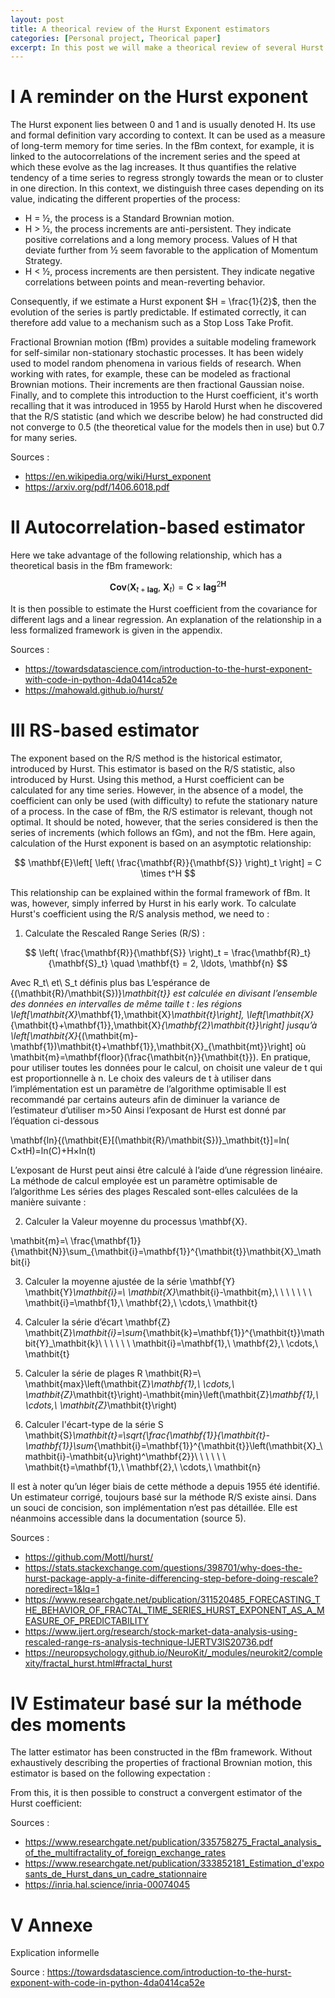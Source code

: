 ```yaml
---
layout: post
title: A theorical review of the Hurst Exponent estimators 
categories: [Personal project, Theorical paper]
excerpt: In this post we will make a theorical review of several Hurst exponent estimators from the litterature.
---
```


# I A reminder on the Hurst exponent 

The Hurst exponent lies between 0 and 1 and is usually denoted H. Its use and formal definition vary according to context. It can be used as a measure of long-term memory for time series. In the fBm context, for example, it is linked to the autocorrelations of the increment series and the speed at which these evolve as the lag increases. It thus quantifies the relative tendency of a time series to regress strongly towards the mean or to cluster in one direction. In this context, we distinguish three cases depending on its value, indicating the different properties of the process:	
	
- H = ½, the process is a Standard Brownian motion.
- H > ½, the process increments are anti-persistent. They indicate positive correlations and a long memory process. Values of H that deviate further from ½ seem favorable to the application of Momentum Strategy.
- H < ½, process increments are then persistent. They indicate negative correlations between points and mean-reverting behavior.

Consequently, if we estimate a Hurst exponent $H = \frac{1}{2}$, then the evolution of the series is partly predictable. If estimated correctly, it can therefore add value to a mechanism such as a Stop Loss Take Profit. 

Fractional Brownian motion (fBm) provides a suitable modeling framework for self-similar non-stationary stochastic processes. It has been widely used to model random phenomena in various fields of research. When working with rates, for example, these can be modeled as fractional Brownian motions. Their increments are then fractional Gaussian noise.
Finally, and to complete this introduction to the Hurst coefficient, it's worth recalling that it was introduced in 1955 by Harold Hurst when he discovered that the R/S statistic (and which we describe below) he had constructed did not converge to 0.5 (the theoretical value for the models then in use) but 0.7 for many series.

Sources : 
- https://en.wikipedia.org/wiki/Hurst_exponent
- https://arxiv.org/pdf/1406.6018.pdf

# II Autocorrelation-based estimator 

Here we take advantage of the following relationship, which has a theoretical basis in the fBm framework:

$$
\mathbf{Cov}(\mathbf{X}_{t+\mathbf{lag}},\ \mathbf{X}_t) = \mathbf{C} \times \mathbf{lag}^{2\mathbf{H}}
$$

It is then possible to estimate the Hurst coefficient from the covariance for different lags and a linear regression.
An explanation of the relationship in a less formalized framework is given in the appendix. 

Sources : 

- https://towardsdatascience.com/introduction-to-the-hurst-exponent-with-code-in-python-4da0414ca52e
- https://mahowald.github.io/hurst/

# III RS-based estimator 

The exponent based on the R/S method is the historical estimator, introduced by Hurst. This estimator is based on the R/S statistic, also introduced by Hurst. Using this method, a Hurst coefficient can be calculated for any time series. However, in the absence of a model, the coefficient can only be used (with difficulty) to refute the stationary nature of a process. In the case of fBm, the R/S estimator is relevant, though not optimal. It should be noted, however, that the series considered is then the series of increments (which follows an fGm), and not the fBm.
Here again, calculation of the Hurst exponent is based on an asymptotic relationship:

$$
\mathbf{E}\left[ \left( \frac{\mathbf{R}}{\mathbf{S}} \right)_t \right] = C \times t^H
$$

This relationship can be explained within the formal framework of fBm. It was, however, simply inferred by Hurst in his early work.
To calculate Hurst's coefficient using the R/S analysis method, we need to :

1. Calculate the Rescaled Range Series (R/S) : 

$$
\left( \frac{\mathbf{R}}{\mathbf{S}} \right)_t = \frac{\mathbf{R}_t}{\mathbf{S}_t} \quad \mathbf{t} = 2, \ldots, \mathbf{n}
$$

Avec R_t\ et\ S_t définis plus bas
L’espérance de {(\mathbit{R}/\mathbit{S})}_\mathbit{t}}
est calculée en divisant l’ensemble des données en intervalles de même taille t : les régions 
\left[\mathbit{X}_\mathbf{1},\mathbit{X}_\mathbit{t}\right], \left[\mathbit{X}_{\mathbit{t}+\mathbf{1}},\mathbit{X}_{\mathbf{2}\mathbit{t}}\right] jusqu’à \left[\mathbit{X}_{(\mathbit{m}-\mathbf{1})\mathbit{t}+\mathbf{1}},\mathbit{X}_{\mathbit{mt}}\right] où \mathbit{m}=\mathbf{floor}(\frac{\mathbit{n}}{\mathbit{t}}).
En pratique, pour utiliser toutes les données pour le calcul, on choisit une valeur de t qui est proportionnelle à n.
Le choix des valeurs de t à utiliser dans l’implémentation est un paramètre de l’algorithme optimisable
Il est recommandé par certains auteurs afin de diminuer la variance de l’estimateur d’utiliser m>50
Ainsi l’exposant de Hurst est donné par l’équation ci-dessous 

\mathbf{ln}{(\mathbit{E}[(\mathbit{R}/\mathbit{S})}_\mathbit{t}]=ln( C×tH)=ln(C)+H×ln(t)

L’exposant de Hurst peut ainsi être calculé à l’aide d’une régression linéaire. 
La méthode de calcul employée est un paramètre optimisable de l’algorithme
Les séries des plages Rescaled sont-elles calculées de la manière suivante : 

2. Calculer la Valeur moyenne du processus \mathbf{X}.

\mathbit{m}=\ \frac{\mathbf{1}}{\mathbit{N}}\sum_{\mathbit{i}=\mathbf{1}}^{\mathbit{t}}\mathbit{X}_\mathbit{i}

3. Calculer la moyenne ajustée de la série \mathbf{Y}
\mathbit{Y}_\mathbit{i}=\ \mathbit{X}_\mathbit{i}-\mathbit{m},\ \ \ \ \ \ \ \mathbit{i}=\mathbf{1},\ \mathbf{2},\ \cdots,\ \mathbit{t}

4. Calculer la série d’écart \mathbf{Z}
\mathbit{Z}_\mathbit{i}=\sum_{\mathbit{k}=\mathbf{1}}^{\mathbit{t}}\mathbit{Y}_\mathbit{k}\ \ \ \ \ \ \mathbit{i}=\mathbf{1},\ \mathbf{2},\ \cdots,\ \mathbit{t}

5. Calculer la série de plages R
\mathbit{R}=\ \mathbit{max}\left(\mathbit{Z}_\mathbf{1},\ \cdots,\ \mathbit{Z}_\mathbit{t}\right)-\mathbit{min}\left(\mathbit{Z}_\mathbf{1},\ \cdots,\ \mathbit{Z}_\mathbit{t}\right)

6. Calculer l'écart-type de la série S
\mathbit{S}_\mathbit{t}=\sqrt{\frac{\mathbf{1}}{\mathbit{t}-\mathbf{1}}\sum_{\mathbit{i}=\mathbf{1}}^{\mathbit{t}}\left(\mathbit{X}_\mathbit{i}-\mathbit{u}\right)^\mathbf{2}}\ \ \ \ \ \ \mathbit{t}=\mathbf{1},\ \mathbf{2},\ \cdots,\ \mathbit{n}

Il est à noter qu’un léger biais de cette méthode a depuis 1955 été identifié. Un estimateur corrigé, toujours basé sur la méthode R/S existe ainsi. Dans un souci de concision, son implémentation n’est pas détaillée. Elle est néanmoins accessible dans la documentation (source 5).

Sources : 

- https://github.com/Mottl/hurst/
- https://stats.stackexchange.com/questions/398701/why-does-the-hurst-package-apply-a-finite-differencing-step-before-doing-rescale?noredirect=1&lq=1
- https://www.researchgate.net/publication/311520485_FORECASTING_THE_BEHAVIOR_OF_FRACTAL_TIME_SERIES_HURST_EXPONENT_AS_A_MEASURE_OF_PREDICTABILITY
- https://www.ijert.org/research/stock-market-data-analysis-using-rescaled-range-rs-analysis-technique-IJERTV3IS20736.pdf
- https://neuropsychology.github.io/NeuroKit/_modules/neurokit2/complexity/fractal_hurst.html#fractal_hurst

# IV Estimateur basé sur la méthode des moments 

The latter estimator has been constructed in the fBm framework. Without exhaustively describing the properties of fractional Brownian motion, this estimator is based on the following expectation :
  
From this, it is then possible to construct a convergent estimator of the Hurst coefficient: 

Sources : 

- https://www.researchgate.net/publication/335758275_Fractal_analysis_of_the_multifractality_of_foreign_exchange_rates
- https://www.researchgate.net/publication/333852181_Estimation_d'exposants_de_Hurst_dans_un_cadre_stationnaire
- https://inria.hal.science/inria-00074045

# V Annexe 

Explication informelle
 



Source : https://towardsdatascience.com/introduction-to-the-hurst-exponent-with-code-in-python-4da0414ca52e


